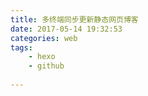 ```yaml
---
title: 多终端同步更新静态网页博客
date: 2017-05-14 19:32:53
categories: web
tags:
    - hexo
    - github
    
---
```

